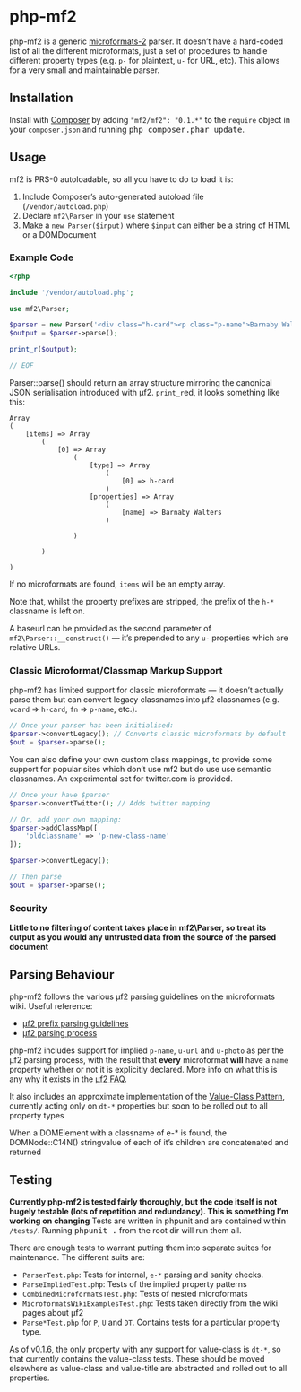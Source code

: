 php-mf2
=======

php-mf2 is a generic [microformats-2](http://microformats.org/wiki/microformats-2) parser. It doesn’t have a hard-coded list of all the different microformats, just a set of procedures to handle different property types (e.g. `p-` for plaintext, `u-` for URL, etc). This allows for a very small and maintainable parser.

## Installation

Install with [Composer](http://getcomposer.org) by adding `"mf2/mf2": "0.1.*"` to the `require` object in your `composer.json` and running <kbd>php composer.phar update</kbd>.

## Usage

mf2 is PRS-0 autoloadable, so all you have to do to load it is:

1. Include Composer’s auto-generated autoload file (`/vendor/autoload.php`)
1. Declare `mf2\Parser` in your `use` statement
1. Make a `new Parser($input)` where `$input` can either be a string of HTML or a DOMDocument

### Example Code

```php
<?php

include '/vendor/autoload.php';

use mf2\Parser;

$parser = new Parser('<div class="h-card"><p class="p-name">Barnaby Walters</p></div>');
$output = $parser->parse();

print_r($output);

// EOF
```

Parser::parse() should return an array structure mirroring the canonical JSON serialisation introduced with µf2. `print_r`ed, it looks something like this:

```
Array
(
    [items] => Array
        (
            [0] => Array
                (
                    [type] => Array
                        (
                            [0] => h-card
                        )
                    [properties] => Array
                    	(
                    		[name] => Barnaby Walters
                    	)

                )

        )

)
```

If no microformats are found, `items` will be an empty array.

Note that, whilst the property prefixes are stripped, the prefix of the `h-*` classname is left on.

A baseurl can be provided as the second parameter of `mf2\Parser::__construct()` — it’s prepended to any `u-` properties which are relative URLs.

### Classic Microformat/Classmap Markup Support

php-mf2 has limited support for classic microformats — it doesn’t actually parse
them but can convert legacy classnames into µf2 classnames (e.g. `vcard` =>
`h-card`, `fn` => `p-name`, etc.).

```php
// Once your parser has been initialised:
$parser->convertLegacy(); // Converts classic microformats by default
$out = $parser->parse();
```

You can also define your own custom class mappings, to provide some support for
popular sites which don’t use mf2 but do use use semantic classnames. An experimental
set for twitter.com is provided.

```php
// Once your have $parser
$parser->convertTwitter(); // Adds twitter mapping

// Or, add your own mapping:
$parser->addClassMap([
    'oldclassname' => 'p-new-class-name'
]);

$parser->convertLegacy();

// Then parse
$out = $parser->parse();
```

### Security

**Little to no filtering of content takes place in mf2\Parser, so treat its output as you would any untrusted data from the source of the parsed document**

## Parsing Behaviour

php-mf2 follows the various µf2 parsing guidelines on the microformats wiki. Useful reference:

* [µf2 prefix parsing guidelines](http://microformats.org/wiki/microformats-2-prefixes)
* [µf2 parsing process](http://microformats.org/wiki/microformats2-parsing)

php-mf2 includes support for implied `p-name`, `u-url` and `u-photo` as per the µf2 parsing process, with the result that **every** microformat **will** have a `name` property whether or not it is explicitly declared. More info on what this is any why it exists in the [µf2 FAQ](http://microformats.org/wiki/microformats-2-faq).

It also includes an approximate implementation of the [Value-Class Pattern](http://microformats.org/wiki/value-class-pattern), currently acting only on `dt-*` properties but soon to be rolled out to all property types

When a DOMElement with a classname of e-\* is found, the DOMNode::C14N() stringvalue of each of it’s children are concatenated and returned

## Testing

**Currently php-mf2 is tested fairly thoroughly, but the code itself is not hugely testable (lots of repetition and redundancy). This is something I’m working on changing**
Tests are written in phpunit and are contained within `/tests/`. Running <kbd>phpunit .</kbd> from the root dir will run them all.

There are enough tests to warrant putting them into separate suites for maintenance. The different suits are:

* `ParserTest.php`: Tests for internal, `e-*` parsing and sanity checks.
* `ParseImpliedTest.php`: Tests of the implied property patterns
* `CombinedMicroformatsTest.php`: Tests of nested microformats
* `MicroformatsWikiExamplesTest.php`: Tests taken directly from the wiki pages about µf2
* `Parse*Test.php` for `P`, `U` and `DT`. Contains tests for a particular property type.

As of v0.1.6, the only property with any support for value-class is `dt-*`, so that currently contains the value-class tests. These should be moved elsewhere as value-class and value-title are abstracted and rolled out to all properties.
